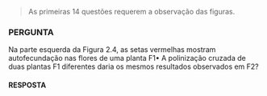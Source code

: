 > As primeiras 14 questões requerem a observação das figuras.

### PERGUNTA
 
Na parte esquerda da Figura 2.4, as setas vermelhas mostram autofecundação nas flores de uma planta F1• 
A polinização cruzada de duas plantas F1 diferentes daria os mesmos resultados observados em F2? 

#### RESPOSTA
